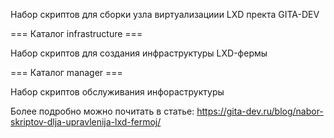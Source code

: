 Набор скриптов для сборки узла виртуализациии LXD пректа GITA-DEV

=== Каталог infrastructure ===

Набор скриптов для создания инфраструктуры LXD-фермы

=== Каталог manager ===

Набор скриптов обслуживания инфораструктуры

Более подробно можно почитать в статье: https://gita-dev.ru/blog/nabor-skriptov-dlja-upravlenija-lxd-fermoj/